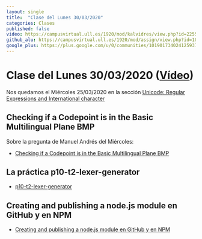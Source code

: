 ```yaml
---
layout: single
title:  "Clase del Lunes 30/03/2020"
categories: Clases
published: false
video: https://campusvirtual.ull.es/1920/mod/kalvidres/view.php?id=225524
github_alu: https://campusvirtual.ull.es/1920/mod/assign/view.php?id=187733
google_plus: https://plus.google.com/u/0/communities/101901734024125937720
---
```


# Clase del Lunes 30/03/2020 ([Vídeo]({{page.video}}))

Nos quedamos el Miércoles 25/03/2020 en la sección [Unicode: Regular Expressions and International character](tema2-expresiones-regulares-y-analisis-lexico/#unicode-regular-expressions-and-international-characters)

## Checking if a Codepoint is in the Basic Multilingual Plane BMP

Sobre la pregunta de Manuel Andrés del Miércoles:

* [Checking if a Codepoint is in the Basic Multilingual Plane BMP](https://ull-esit-pl-1819.github.io/introduccion/tema2-expresiones-regulares-y-analisis-lexico/#checking-if-a-codepoint-is-in-the-basic-multilingual-plane-bmp)


## La práctica p10-t2-lexer-generator

* [p10-t2-lexer-generator]({{site.baseurl}}/tema2-expresiones-regulares-y-analisis-lexico/practicas/p10-t2-lexer-generator/)

## Creating and publishing a node.js module en GitHub y en NPM

* [Creating and publishing a node.js module en GitHub y en NPM]({{site.baseurl}}/tema1-introduccion-a-javascript/creating-and-publishing-npm-module)

